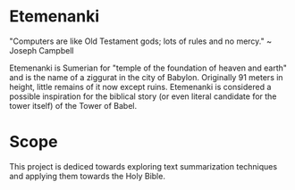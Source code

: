 # Etemenanki

"Computers are like Old Testament gods; lots of rules and no mercy." ~ Joseph Campbell

Etemenanki is Sumerian for "temple of the foundation of heaven and earth" and is the name of a ziggurat in the city of
Babylon. Originally 91 meters in height, little remains of it now except ruins. Etemenanki is considered a possible
inspiration for the biblical story (or even literal candidate for the tower itself) of the Tower of Babel.

# Scope

This project is dediced towards exploring text summarization techniques and applying them towards the Holy Bible.
